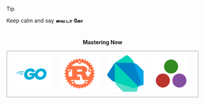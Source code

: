 > [!TIP]
> Keep calm and say **வை டா கோ**

<div align="center">

#

<b>Mastering Now</b>
</div>

<div align="center" style="border: 2px solid #ccc; padding: 10px; display: inline-block;">
  <img src="/img/golang_cen.png" alt="golang" width="20%" style="margin: 0 10px;" />
  <img src="/img/rust.png" alt="rust" width="20%" style="margin: 0 10px;" />
  <img src="/img/dart.png" alt="dart" width="20%" style="margin: 0 10px;" />
  <img src="/img/julia_2.png" alt="julia" width="20%" style="margin: 0 10px;" />
</div>

#

<!--

                                                     dP d88   a8888a  
                                                     88  88  d8' ..8b 
88d8b.d8b. dP    dP .d8888b. dP    dP 88d888b. .d888b88  88  88 .P 88 
88'`88'`88 88    88 88'  `88 88    88 88'  `88 88'  `88  88  88 d' 88 
88  88  88 88.  .88 88.  .88 88.  .88 88    88 88.  .88  88  Y8'' .8P 
dP  dP  dP `88888P' `8888P88 `88888P' dP    dP `88888P8 d88P  Y8888P  
                         .88                                          
                     d8888P                                           

-->

<!--
 "YOU FOUND SOMETHING WHICH IS HIDDEN" |  "நீங்கள் மறைக்கப்பட்ட ஒன்றைக் கண்டுபிடித்துள்ளீர்கள்"
-->
